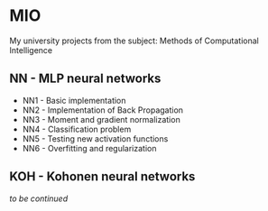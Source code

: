 # MIO
My university projects from the subject: Methods of Computational Intelligence

## NN - MLP neural networks
- NN1 - Basic implementation
- NN2 - Implementation of Back Propagation
- NN3 - Moment and gradient normalization
- NN4 - Classification problem
- NN5 - Testing new activation functions
- NN6 - Overfitting and regularization

## KOH - Kohonen neural networks
*to be continued*
